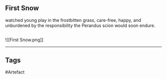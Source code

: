 ## First Snow
watched young  play in the frostbitten grass, care-free, happy,
and unburdened by the responsibility the Perandus scion would soon endure.
## 
![[First Snow.png]]

---
## Tags
#Artefact